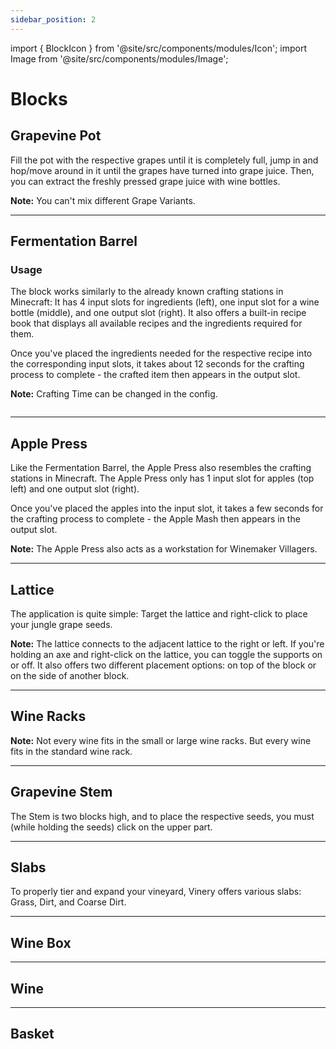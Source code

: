 ```yaml
---
sidebar_position: 2
---
```


import { BlockIcon } from '@site/src/components/modules/Icon';
import Image from '@site/src/components/modules/Image';

# Blocks
## Grapevine Pot
<BlockIcon modId="vinery" imageId="grapevine_pot.png" description="Required to process grapes into grape juice." pixelated="false" />
Fill the pot with the respective grapes until it is completely full, jump in and hop/move around in it until the grapes have turned into grape juice. Then, you can extract the freshly pressed grape juice with wine bottles.

**Note:** You can't mix different Grape Variants.

***

## Fermentation Barrel
<BlockIcon modId="meadow" imageId="fermentation_barrel.png" description="The Fermentation Barrel is your primary crafting station for making Wine." />

### Usage
The block works similarly to the already known crafting stations in Minecraft: It has 4 input slots for ingredients (left), one input slot for a wine bottle (middle), and one output slot (right). It also offers a built-in recipe book that displays all available recipes and the ingredients required for them.

Once you've placed the ingredients needed for the respective recipe into the corresponding input slots, it takes about 12 seconds for the crafting process to complete - the crafted item then appears in the output slot.

**Note:** Crafting Time can be changed in the config.

<Image modId="vinery" imageId="fermentation_barrel_gui.png" align="center" />

***

## Apple Press
<BlockIcon modId="vinery" imageId="apple_press.png" description="The Apple Press is a crafting station for making Apple Mash." />
Like the Fermentation Barrel, the Apple Press also resembles the crafting stations in Minecraft. The Apple Press only has 1 input slot for apples (top left) and one output slot (right).

Once you've placed the apples into the input slot, it takes a few seconds for the crafting process to complete - the Apple Mash then appears in the output slot.

**Note:** The Apple Press also acts as a workstation for Winemaker Villagers.

***

## Lattice
<BlockIcon modId="vinery" imageId="lattice.png" description="A beautiful decoration for walls, passageways, etc., which can also be used to cultivate jungle grapes." />
The application is quite simple: Target the lattice and right-click to place your jungle grape seeds.

**Note:** The lattice connects to the adjacent lattice to the right or left. If you're holding an axe and right-click on the lattice, you can toggle the supports on or off. It also offers two different placement options: on top of the block or on the side of another block.

***

## Wine Racks
<BlockIcon modId="vinery" imageId="wine_rack.png" description="Used to store wine. Come in diverse variations regarding wood type, size, and arrangement." />

**Note:** Not every wine fits in the small or large wine racks. But every wine fits in the standard wine rack.

***

## Grapevine Stem
<BlockIcon modId="vinery" imageId="grapevine_stem.png" description="Required to cultivate normal, taiga, and savanna grapes." />
The Stem is two blocks high, and to place the respective seeds, you must (while holding the seeds) click on the upper part.

***

## Slabs
<BlockIcon modId="vinery" imageId="grass_slab.png" description="Required to cultivate normal, taiga, and savanna grapes." />
To properly tier and expand your vineyard, Vinery offers various slabs: Grass, Dirt, and Coarse Dirt.

***

## Wine Box
<BlockIcon modId="vinery" imageId="wine_box.png" description="Another storage and decoration option for your smaller wines." />

***

## Wine
<BlockIcon modId="vinery" imageId="bad_omen_wine.png" description="All wines can not only be consumed but also placed. The perfect decoration for your wine shop or wine cellar!" />

***

## Basket
<BlockIcon modId="vinery" imageId="basket.png" description="This small basket can be purchased from Winemaker Villagers and serves as a mini-shulker box with 9 slots." />

